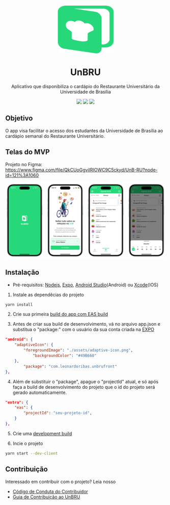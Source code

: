 <p align="center">
    <img src="./assets/logo.svg" height="150" width="175" alt="UnBRU" />
</p>

<h1 align="center">UnBRU</h1>

<p align="center">Aplicativo que disponibiliza o cardápio do Restaurante Universitário da Universidade de Brasília</p>

<div align="center">
    <img src="https://img.shields.io/github/license/LeonardoRibas/unb-ru-app" />
    <img src="https://img.shields.io/static/v1?label=Typescript&message=~4.6.3&color=4179C6&logo=typescript"/>
    <img src="https://img.shields.io/static/v1?label=Expo&message=~48.0.0&color=000020&logo=expo"/> 
</div>

## Objetivo

O app visa facilitar o acesso dos estudantes da Universidade de Brasília ao cardápio semanal do Restaurante Universitário.

## Telas do MVP

Projeto no Figma: https://www.figma.com/file/QkCUoGgvilRIOWC9C5ckyd/UnB-RU?node-id=121%3A1060

<img src="./assets/demo.svg" />

## Instalação

-   Pré-requisitos:
    <a href="https://nodejs.org/en/">Nodejs</a>, <a href="https://docs.expo.dev/get-started/installation/">Expo</a>, <a href="https://developer.android.com/studio?hl=pt-br">Android Studio</a>(Android) ou <a href="https://developer.apple.com/xcode/">Xcode</a>(IOS)

1. Instale as dependêcias do projeto

```bash
yarn install
```

2. Crie sua primeira <a href="https://docs.expo.dev/build/setup/">build do app com EAS build</a>

3. Antes de criar sua build de desenvolvimento, vá no arquivo app.json e substitua o "package:" com o usuário da sua conta criada na <a href="https://expo.dev/">EXPO</a>

```json
"android": {
    "adaptiveIcon": {
        "foregroundImage": "./assets/adaptive-icon.png",
            "backgroundColor": "#49B660"
    },
        "package": "com.leonardoribas.unbrufront"
},

```

4. Além de substituir o "package", apague o "projectId" atual, e só após faça a build de desenvolvimento do projeto que o id do projeto será gerado automaticamente.

```json
"extra": {
    "eas": {
        "projectId": "seu-projeto-id",
    }
},
```

5. Crie uma <a href="https://docs.expo.dev/develop/development-builds/create-a-build/">development build </a>

6. Incie o projeto

```bash
yarn start --dev-client
```

## Contribuição

Interessado em contribuir com o projeto? Leia nosso

-   [Código de Conduta do Contribuidor](https://github.com/LeonardoRibas/unb-ru-app/blob/main/.github/CODE_OF_CONDUCT.md)
-   [Guia de Contribuição ao UnBRU](https://github.com/LeonardoRibas/unb-ru-app/blob/main/.github/CONTRIBUTING.md)

